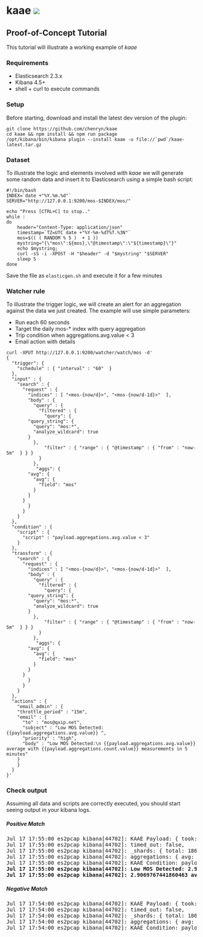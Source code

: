 
# kaae <img src="https://camo.githubusercontent.com/15f26c4f603cac9bf415c841a8a60077f6db5102/687474703a2f2f696d6775722e636f6d2f654c446f4f4b592e706e67">

## Proof-of-Concept Tutorial
This tutorial will illustrate a working example of *kaae*

### Requirements

* Elasticsearch 2.3.x
* Kibana 4.5+
* shell + curl to execute commands

### Setup
Before starting, download and install the latest dev version of the plugin:
```
git clone https://github.com/chenryn/kaae
cd kaae && npm install && npm run package
/opt/kibana/bin/kibana plugin --install kaae -u file://`pwd`/kaae-latest.tar.gz
```

### Dataset
To illustrate the logic and elements involved with *kaae* we will generate some random data and insert it to Elasticsearch using a simple bash script:

```
#!/bin/bash
INDEX=`date +"%Y.%m.%d"`
SERVER="http://127.0.0.1:9200/mos-$INDEX/mos/"

echo "Press [CTRL+C] to stop.."
while :
do
	header="Content-Type: application/json"
	timestamp=`TZ=UTC date +"%Y-%m-%dT%T.%3N"`
	mos=$(( ( RANDOM % 5 )  + 1 ))
	mystring="{\"mos\":${mos},\"@timestamp\":\"${timestamp}\"}"
	echo $mystring;
	curl -sS -i -XPOST -H "$header" -d "$mystring" "$SERVER"
	sleep 5
done
```

Save the file as ```elasticgen.sh``` and execute it for a few minutes

### Watcher rule
To illustrate the trigger logic, we will create an alert for an aggregation against the data we just created. 
The example will use simple parameters: 
* Run each 60 seconds
* Target the daily mos-* index with query aggregation
* Trip condition when aggregations.avg.value < 3
* Email action with details

```
curl -XPUT http://127.0.0.1:9200/watcher/watch/mos -d'
{
  "trigger": {
    "schedule" : { "interval" : "60"  }
  },
  "input" : {
    "search" : {
      "request" : {
        "indices" : [ "<mos-{now/d}>", "<mos-{now/d-1d}>"  ],
        "body" : {
          "query" : {
            "filtered" : {
              "query": {
		"query_string": {
		  "query": "mos:*",
		  "analyze_wildcard": true
		}
	      },
              "filter" : { "range" : { "@timestamp" : { "from" : "now-5m"  } } }
            }
          },
           "aggs": {
		"avg": {
		  "avg": {
		    "field": "mos"
		  }
		}
	  }
        }
      }
    }
  },
  "condition" : {
    "script" : {
      "script" : "payload.aggregations.avg.value < 3"
    }
  },
  "transform" : {
    "search" : {
      "request" : {
        "indices" : [ "<mos-{now/d}>", "<mos-{now/d-1d}>"  ],
        "body" : {
          "query" : {
            "filtered" : {
              "query": {
		"query_string": {
		  "query": "mos:*",
		  "analyze_wildcard": true
		}
	      },
              "filter" : { "range" : { "@timestamp" : { "from" : "now-5m"  } } }
            }
          },
           "aggs": {
		"avg": {
		  "avg": {
		    "field": "mos"
		  }
		}
	  }
        }
      }
    }
  },
  "actions" : {
    "email_admin" : {
    "throttle_period" : "15m",
    "email" : {
      "to" : "mos@qxip.net",
      "subject" : "Low MOS Detected: {{payload.aggregations.avg.value}} ",
      "priority" : "high",
      "body" : "Low MOS Detected:\n {{payload.aggregations.avg.value}} average with {{payload.aggregations.count.value}} measurements in 5 minutes"
    }
    }
  }
}'
```
### Check output
Assuming all data and scripts are correctly executed, you should start seeing output in your kibana logs.

##### Positive Match
<pre>
Jul 17 17:55:00 es2pcap kibana[44702]: KAAE Payload: { took: 21,
Jul 17 17:55:00 es2pcap kibana[44702]: timed_out: false,
Jul 17 17:55:00 es2pcap kibana[44702]: _shards: { total: 186, successful: 186, failed: 0 },
Jul 17 17:55:00 es2pcap kibana[44702]: aggregations: { avg: { value: 2.9069767441860463 } } }
Jul 17 17:55:00 es2pcap kibana[44702]: KAAE Condition: payload.aggregations.avg.value < 3
<b>Jul 17 17:55:00 es2pcap kibana[44702]: Low MOS Detected: 2.9069767441860463  Low MOS Detected:
Jul 17 17:55:00 es2pcap kibana[44702]: 2.9069767441860463 average with  measurements in 5 minutes</b>
</pre>

##### Negative Match
<pre>
Jul 17 17:54:00 es2pcap kibana[44702]: KAAE Payload: { took: 30,
Jul 17 17:54:00 es2pcap kibana[44702]: timed_out: false,
Jul 17 17:54:00 es2pcap kibana[44702]: _shards: { total: 186, successful: 186, failed: 0 },
Jul 17 17:54:00 es2pcap kibana[44702]: aggregations: { avg: { value: 3.225806451612903 } } }
Jul 17 17:54:00 es2pcap kibana[44702]: KAAE Condition: payload.aggregations.avg.value < 3
</pre>



